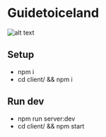 # Guidetoiceland

![alt text](https://image.prntscr.com/image/zPb-oedQRzeIqzjoS92Gvg.png)

## Setup 
- npm i
- cd client/ && npm i

## Run dev
- npm run server:dev
- cd client/ && npm start
